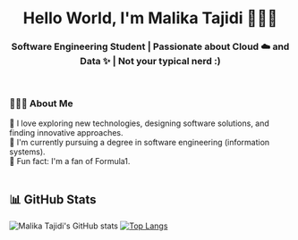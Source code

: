 <h1 align="center">Hello World, I'm Malika Tajidi 👩🏻‍💻</h1>

<h3 align="center">Software Engineering Student | Passionate about Cloud ☁️ and Data ✨ | Not your typical nerd :)</h3>

<br>

<h3 align="left">👩🏻‍💻 About Me</h3>
👾 I love exploring new technologies, designing software solutions, and finding innovative approaches.<br>
🦾 I'm currently pursuing a degree in software engineering (information systems).<br>
🏁 Fun fact: I'm a fan of Formula1.<br>

<br>

<h2 align="left">📊 GitHub Stats</h2>

![Malika Tajidi's GitHub stats](https://github-readme-stats-sigma-five.vercel.app/api/?username=MalikaTajidi&show_icons=true&title_color=fff&icon_color=54EC87&text_color=aaaaaa&bg_color=050505)
[![Top Langs](https://github-readme-stats-sigma-five.vercel.app/api/top-langs/?username=MalikaTajidi&layout=compact&langs_count=8&title_color=fff&text_color=aaaaaa&bg_color=050505)](https://github.com/MalikaTajidi/github-readme-stats)
